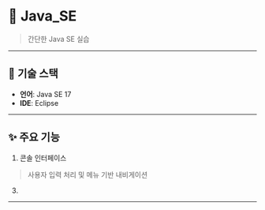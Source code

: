 # 🚀 Java_SE

> 간단한 Java SE 실습
> 
> 



---

## 📌 기술 스택

- **언어**: Java SE 17 
- **IDE**: Eclipse


---



## ✨ 주요 기능
1. 콘솔 인터페이스
> 사용자 입력 처리 및 메뉴 기반 내비게이션
3. 
---
